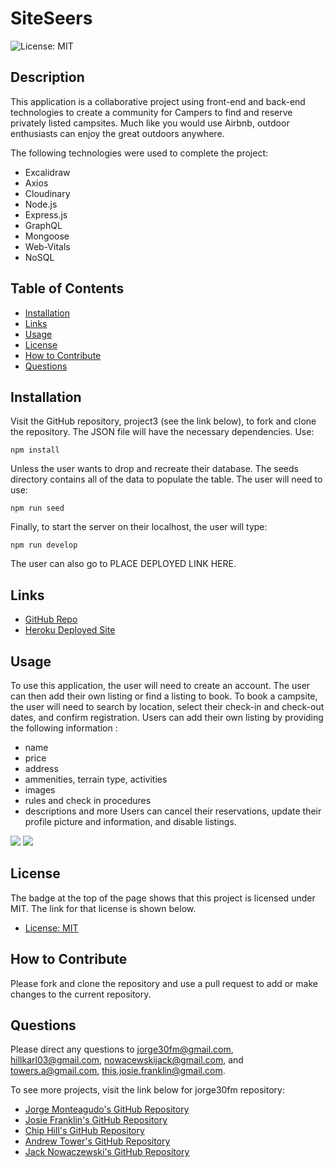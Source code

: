 # SiteSeers

![License: MIT](https://img.shields.io/badge/License-MIT-yellow.svg)

## Description

This application is a collaborative project using front-end and back-end technologies to create a community for Campers to find and reserve privately listed campsites. Much like you would use Airbnb, outdoor enthusiasts can enjoy the great outdoors anywhere.

The following technologies were used to complete the project:

- Excalidraw
- Axios
- Cloudinary
- Node.js
- Express.js
- GraphQL
- Mongoose
- Web-Vitals
- NoSQL

## Table of Contents

- [Installation](#installation)
- [Links](#links)
- [Usage](#usage)
- [License](#license)
- [How to Contribute](#how-to-contribute)
- [Questions](#questions)

## Installation

Visit the GitHub repository, project3 (see the link below), to fork and clone the repository. The JSON file will have the necessary dependencies. Use:

`npm install`

Unless the user wants to drop and recreate their database. The seeds directory contains all of the data to populate the table. The user will need to use:

`npm run seed`

Finally, to start the server on their localhost, the user will type:

`npm run develop`

The user can also go to PLACE DEPLOYED LINK HERE.

## Links

- [GitHub Repo](https://github.com/jorge30fm/project3.git)
- [Heroku Deployed Site](https://site-seers.herokuapp.com/)

## Usage

To use this application, the user will need to create an account. The user can then add their own listing or find a listing to book. To book a campsite, the user will need to search by location, select their check-in and check-out dates, and confirm registration. Users can add their own listing by providing the following information :
- name
- price
- address
- ammenities, terrain type, activities
- images
- rules and check in procedures
- descriptions and more
Users can cancel their reservations, update their profile picture and information, and disable listings.

<img src='https://res.cloudinary.com/dxs0geixs/image/upload/v1663989001/stark-journey-76834.herokuapp.com__iPhone_13_1_gw1kyv.png'>
<img src='https://res.cloudinary.com/dxs0geixs/image/upload/v1663989000/stark-journey-76834.herokuapp.com_login_iPhone_13_gisuam.png'>

## License

The badge at the top of the page shows that this project is licensed under MIT. The link for that license is shown below.

- [License: MIT](https://opensource.org/licenses/MIT)

## How to Contribute

Please fork and clone the repository and use a pull request to add or make changes to the current repository.

## Questions

Please direct any questions to jorge30fm@gmail.com, hillkarl03@gmail.com, nowacewskijack@gmail.com, and towers.a@gmail.com, this.josie.franklin@gmail.com.

To see more projects, visit the link below for jorge30fm repository:

- [Jorge Monteagudo's GitHub Repository](https://github.com/jorge30fm)
- [Josie Franklin's GitHub Repository](https://github.com/josie-franklin)
- [Chip Hill's GitHub Repository](https://github.com/roo116)
- [Andrew Tower's GitHub Repository](https://github.com/glo6al)
- [Jack Nowaczewski's GitHub Repository](https://github.com/Lil-Chevy)
